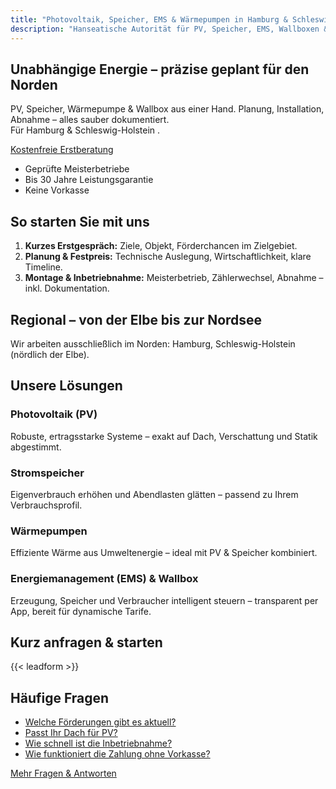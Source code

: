 ```yaml
---
title: "Photovoltaik, Speicher, EMS & Wärmepumpen in Hamburg & Schleswig-Holstein | OWN THE SUN"
description: "Hanseatische Autorität für PV, Speicher, EMS, Wallboxen & Wärmepumpen – ausschließlich im PLZ-Gebiet 200–204, 222, 224–228, 245, 253–255. Souveräne Beratung, geprüfte Meisterbetriebe, keine Vorkasse."
---
```


<section class="hero">
  <h1>Unabhängige Energie – präzise geplant für den Norden</h1>
  <p>PV, Speicher, Wärmepumpe & Wallbox aus einer Hand. Planung, Installation, Abnahme – alles sauber dokumentiert. <br>Für Hamburg & Schleswig-Holstein .</p>
  <a class="btn btn-lg" href="/kontakt/">Kostenfreie Erstberatung</a>
</section>

<section class="trust" aria-label="Vertrauen">
  <ul>
    <li>Geprüfte Meisterbetriebe</li>
    <li>Bis 30 Jahre Leistungsgarantie</li>
    <li>Keine Vorkasse</li>
  </ul>
</section>

<section class="steps">
  <h2>So starten Sie mit uns</h2>
  <ol>
    <li><strong>Kurzes Erstgespräch:</strong> Ziele, Objekt, Förderchancen im Zielgebiet.</li>
    <li><strong>Planung & Festpreis:</strong> Technische Auslegung, Wirtschaftlichkeit, klare Timeline.</li>
    <li><strong>Montage & Inbetriebnahme:</strong> Meisterbetrieb, Zählerwechsel, Abnahme – inkl. Dokumentation.</li>
  </ol>
</section>

<section class="region">
  <h2>Regional – von der Elbe bis zur Nordsee</h2>
  <p>Wir arbeiten ausschließlich im Norden: Hamburg, Schleswig-Holstein (nördlich der Elbe).</p>
</section>

<section class="products">
  <h2>Unsere Lösungen</h2>

  <h3>Photovoltaik (PV)</h3>
  <p>Robuste, ertragsstarke Systeme – exakt auf Dach, Verschattung und Statik abgestimmt.</p>

  <h3>Stromspeicher</h3>
  <p>Eigenverbrauch erhöhen und Abendlasten glätten – passend zu Ihrem Verbrauchsprofil.</p>

  <h3>Wärmepumpen</h3>
  <p>Effiziente Wärme aus Umweltenergie – ideal mit PV & Speicher kombiniert.</p>

  <h3>Energiemanagement (EMS) & Wallbox</h3>
  <p>Erzeugung, Speicher und Verbraucher intelligent steuern – transparent per App, bereit für dynamische Tarife.</p>
</section>

<section class="inline-lead" aria-label="Schnellanfrage">
  <h2>Kurz anfragen & starten</h2>
  {{< leadform >}}
</section>

<section class="faq-teaser">
  <h2>Häufige Fragen</h2>
  <ul>
    <li><a href="/faq/#foerderung">Welche Förderungen gibt es aktuell?</a></li>
    <li><a href="/faq/#dach">Passt Ihr Dach für PV?</a></li>
    <li><a href="/faq/#zeit">Wie schnell ist die Inbetriebnahme?</a></li>
    <li><a href="/faq/#zahlung">Wie funktioniert die Zahlung ohne Vorkasse?</a></li>
  </ul>
  <a class="btn-secondary" href="/faq/">Mehr Fragen & Antworten</a>
</section>
